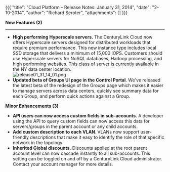 {{{
  "title": "Cloud Platform – Release Notes: January 31, 2014",
  "date": "2-10-2014",
  "author": "Richard Seroter",
  "attachments": []
}}}

<p><strong>New Features (2)</strong>
</p>
<hr />
<ul>
  <li><strong>High performing Hyperscale servers.&nbsp;</strong>The CenturyLink Cloud now offers Hyperscale servers designed for distributed workloads that require premium performance. This new instance type includes local SSD storage that delivers a minimum
    of 15,000 IOPS. Customers should use Hyperscale servers for NoSQL databases, Hadoop processing, and high performing websites. This class of server is currently available in the NY data center location.
    <br /><img src="https://t3n.zendesk.com/attachments/token/0wjmfve2bvhhswk/?name=release01_31_14_01.png" alt="release01_31_14_01.png" />
  </li>
  <li><strong>Updated beta of Groups UI page in the Control Portal</strong>. We've released the latest beta of the redesign of the Groups page which makes it easier to manage servers across data centers, quickly see summary data for each Group, and perform
    quick actions against a Group.</li>
</ul>
<p></p>
<p><strong>Minor Enhancements (3)</strong>
</p>
<ul>
  <li><strong>API users can now access custom fields in sub-accounts.&nbsp;</strong>A developer using the API to query custom fields can now access this data for servers/groups in the parent account or any child accounts.</li>
  <li><strong>Add custom description to each VLAN. </strong>VLANs now support user-friendly descriptions that make it easy to identify the role of that specific network in the topology.</li>
  <li><strong>Inherited Global discounts.</strong>&nbsp;Discounts applied at the root parent account level can now cascade instantly to all sub-accounts. This setting can be toggled on and off by a CenturyLink Cloud administrator. Contact your account manager
    for more details.</li>
</ul>